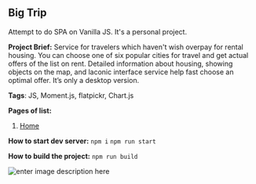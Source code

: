 ## Big Trip
Attempt to do SPA on Vanilla JS. It's a personal project.

**Project Brief:** 
Service for travelers which haven't wish overpay for rental housing. You can choose one of six popular cities for travel and get actual offers of the list on rent. Detailed information about housing, showing objects on the map, and laconic interface service help fast choose an optimal offer. It’s only a desktop version.

**Tags**: JS, Moment.js, flatpickr, Chart.js

**Pages of list:** 
 1. [Home](https://pashkes.github.io/big-trip/)
 
**How to start dev server:**
    `npm i`
    `npm run start`
   
   **How to build the project:**
    `npm run build`

![enter image description here](https://lh3.googleusercontent.com/p5LPfUuxOiUe6Idw6cHmaMwMUa7GMsZoOmqHtgYyOmM50HWk4AQjvoIxqMYUHVcy_enXsmZjutf2=s800 "preview photo")
   
